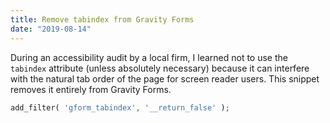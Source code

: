 ```yaml
---
title: Remove tabindex from Gravity Forms
date: "2019-08-14"
---
```


During an accessibility audit by a local firm, I learned not to use the `tabindex` attribute (unless absolutely necessary) because it can interfere with the natural tab order of the page for screen reader users. This snippet removes it entirely from Gravity Forms.

```php
add_filter( 'gform_tabindex', '__return_false' );
```